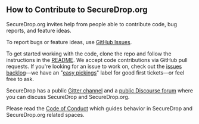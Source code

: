 ## How to Contribute to SecureDrop.org

SecureDrop.org invites help from people able to contribute code, bug reports, and feature ideas.

To report bugs or feature ideas, use [GitHub Issues](https://github.com/freedomofpress/securedrop.org/issues/new).

To get started working with the code, clone the repo and follow the instructions in the [README](https://github.com/freedomofpress/securedrop.org/blob/master/README.rst). We accept code contributions via GitHub pull requests. If you're looking for an issue to work on, check out the [issues backlog](https://github.com/freedomofpress/securedrop.org/issues)—we have an "[easy pickings](https://github.com/freedomofpress/securedrop.org/issues?q=is%3Aopen+is%3Aissue+label%3A%22easy+pickings%22)" label for good first tickets—or feel free to ask.

SecureDrop has a public [Gitter channel](https://gitter.im/freedomofpress/securedrop) and a [public Discourse forum](https://forum.securedrop.org/) where you can discuss SecureDrop and SecureDrop.org.

Please read the [Code of Conduct](https://github.com/freedomofpress/securedrop.org/blob/master/CODE_OF_CONDUCT.md) which guides behavior in SecureDrop and SecureDrop.org related spaces.
